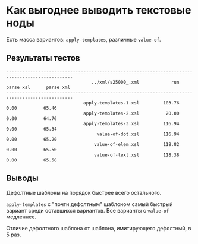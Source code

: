 Как выгоднее выводить текстовые ноды
====================================

Есть масса вариантов: `apply-templates`, различные `value-of`.


Результаты тестов
-----------------

    -----------------------------------------------------------------------------------------------
                                    ../xml/s25000_.xml            run      parse xsl      parse xml
    -----------------------------------------------------------------------------------------------
                                 apply-templates-1.xsl         103.76           0.00          65.46
                                 apply-templates-2.xsl          20.00           0.00          64.76
                                 apply-templates-3.xsl         116.94           0.00          65.34
                                      value-of-dot.xsl         116.94           0.00          65.20
                                     value-of-elem.xsl         118.82           0.00          65.50
                                     value-of-text.xsl         118.38           0.00          65.58


Выводы
------

Дефолтные шаблоны на порядок быстрее всего остального.

`apply-templates` с "почти дефолтным" шаблоном самый быстрый вариант среди оставшихся вариантов.
Все варианты с `value-of` медленнее.

Отличие дефолтного шаблона от шаблона, имитирующего дефолтный, в 5 раз.

